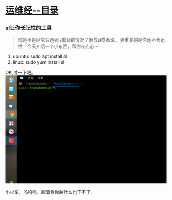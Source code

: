 # [运维经--目录](https://blog.csdn.net/xk_xx/article/details/104141649)
### sl让你长记性的工具
> 你是不是经常会遇到ls敲错的情况？敲成sl或者SL，更重要的是你还不长记性！今天介绍一个小东西，帮你长点心～

1. ubuntu: sudo apt install sl
2. linux: sudo yum install sl

OK,试一下吧。
![](../res/chapter2.gif)

小火车，呜呜呜，越着急你越什么也干不了。